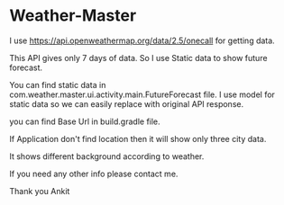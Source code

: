 # Weather-Master

I use https://api.openweathermap.org/data/2.5/onecall for getting data.

This API gives only 7 days of data. 
So I use Static data to show future forecast.

You can find static data in com.weather.master.ui.activity.main.FutureForecast file.
I use model for static data so we can easily replace with original API response.

you can find Base Url in build.gradle file.

If Application don't find location then it will show only three city data.

It shows different background according to weather.

If you need any other info please contact me.


Thank you
Ankit
